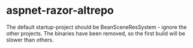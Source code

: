 # aspnet-razor-altrepo

The default startup-project should be BeanSceneResSystem - ignore the other projects.
The binaries have been removed, so the first build will be slower than others.
